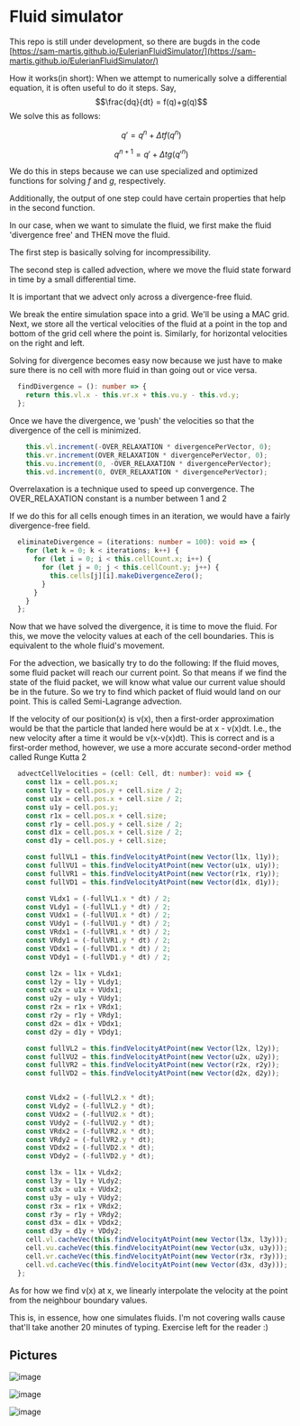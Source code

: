 # Fluid simulator

This repo is still under development, so there are bugds in the code
[https://sam-martis.github.io/EulerianFluidSimulator/](https://sam-martis.github.io/EulerianFluidSimulator/)


How it works(in short):
When we attempt to numerically solve a differential equation, it is often useful to do it steps.
Say,
$$\frac{dq}{dt} = f(q)+g(q)$$
We solve this as follows:

$$q' = q^n + \Delta t f(q^n)$$

$$q^{n+1} = q' + \Delta t g({q'}^n)$$


We do this in steps because we can use specialized and optimized functions for solving $f$ and $g$, respectively.

Additionally, the output of one step could have certain properties that help in the second function.


In our case, when we want to simulate the fluid, we first make the fluid 'divergence free' and THEN move the fluid.

The first step is basically solving for incompressibility.

The second step is called advection, where we move the fluid state forward in time by a small differential time.

It is important that we advect only across a divergence-free fluid.




We break the entire simulation space into a grid. We'll be using a MAC grid.
Next, we store all the vertical velocities of the fluid at a point in the top and bottom of the grid cell where the point is.
Similarly, for horizontal velocities on the right and left.

Solving for divergence becomes easy now because we just have to make sure there is no cell with more fluid in than going out or vice versa. 

```typescript
  findDivergence = (): number => {
    return this.vl.x - this.vr.x + this.vu.y - this.vd.y;
  };
```

Once we have the divergence, we 'push' the velocities so that the divergence of the cell is minimized.

```typescript
    this.vl.increment(-OVER_RELAXATION * divergencePerVector, 0);
    this.vr.increment(OVER_RELAXATION * divergencePerVector, 0);
    this.vu.increment(0, -OVER_RELAXATION * divergencePerVector);
    this.vd.increment(0, OVER_RELAXATION * divergencePerVector);
```

Overrelaxation is a technique used to speed up convergence. The OVER_RELAXATION constant is a number between 1 and 2


If we do this for all cells enough times in an iteration, we would have a fairly divergence-free field.

```typescript
  eliminateDivergence = (iterations: number = 100): void => {
    for (let k = 0; k < iterations; k++) {
      for (let i = 0; i < this.cellCount.x; i++) {
        for (let j = 0; j < this.cellCount.y; j++) {
          this.cells[j][i].makeDivergenceZero();
        }
      }
    }
  };
```


Now that we have solved the divergence, it is time to move the fluid. For this, we move the velocity values at each of the cell boundaries. This is equivalent to the whole fluid's movement.

For the advection, we basically try to do the following: If the fluid moves, some fluid packet will reach our current point. So that means if we find the state of the fluid packet, we will know what value our current value should be in the future.
So we try to find which packet of fluid would land on our point. This is called Semi-Lagrange advection.

If the velocity of our position(x) is v(x), then a first-order approximation would be that the particle that landed here would be at x - v(x)dt. I.e., the new velocity after a time it would be v(x-v(x)dt). This is correct and is a first-order method, however, we use a more accurate second-order method called Runge Kutta 2

```typescript
  advectCellVelocities = (cell: Cell, dt: number): void => {
    const l1x = cell.pos.x;
    const l1y = cell.pos.y + cell.size / 2;
    const u1x = cell.pos.x + cell.size / 2;
    const u1y = cell.pos.y;
    const r1x = cell.pos.x + cell.size;
    const r1y = cell.pos.y + cell.size / 2;
    const d1x = cell.pos.x + cell.size / 2;
    const d1y = cell.pos.y + cell.size;

    const fullVL1 = this.findVelocityAtPoint(new Vector(l1x, l1y));
    const fullVU1 = this.findVelocityAtPoint(new Vector(u1x, u1y));
    const fullVR1 = this.findVelocityAtPoint(new Vector(r1x, r1y));
    const fullVD1 = this.findVelocityAtPoint(new Vector(d1x, d1y));

    const VLdx1 = (-fullVL1.x * dt) / 2;
    const VLdy1 = (-fullVL1.y * dt) / 2;
    const VUdx1 = (-fullVU1.x * dt) / 2;
    const VUdy1 = (-fullVU1.y * dt) / 2;
    const VRdx1 = (-fullVR1.x * dt) / 2;
    const VRdy1 = (-fullVR1.y * dt) / 2;
    const VDdx1 = (-fullVD1.x * dt) / 2;
    const VDdy1 = (-fullVD1.y * dt) / 2;

    const l2x = l1x + VLdx1;
    const l2y = l1y + VLdy1;
    const u2x = u1x + VUdx1;
    const u2y = u1y + VUdy1;
    const r2x = r1x + VRdx1;
    const r2y = r1y + VRdy1;
    const d2x = d1x + VDdx1;
    const d2y = d1y + VDdy1;

    const fullVL2 = this.findVelocityAtPoint(new Vector(l2x, l2y));
    const fullVU2 = this.findVelocityAtPoint(new Vector(u2x, u2y));
    const fullVR2 = this.findVelocityAtPoint(new Vector(r2x, r2y));
    const fullVD2 = this.findVelocityAtPoint(new Vector(d2x, d2y));


    const VLdx2 = (-fullVL2.x * dt);
    const VLdy2 = (-fullVL2.y * dt);
    const VUdx2 = (-fullVU2.x * dt);
    const VUdy2 = (-fullVU2.y * dt);
    const VRdx2 = (-fullVR2.x * dt);
    const VRdy2 = (-fullVR2.y * dt);
    const VDdx2 = (-fullVD2.x * dt);
    const VDdy2 = (-fullVD2.y * dt);

    const l3x = l1x + VLdx2;
    const l3y = l1y + VLdy2;
    const u3x = u1x + VUdx2;
    const u3y = u1y + VUdy2;
    const r3x = r1x + VRdx2;
    const r3y = r1y + VRdy2;
    const d3x = d1x + VDdx2;
    const d3y = d1y + VDdy2;
    cell.vl.cacheVec(this.findVelocityAtPoint(new Vector(l3x, l3y)));
    cell.vu.cacheVec(this.findVelocityAtPoint(new Vector(u3x, u3y)));
    cell.vr.cacheVec(this.findVelocityAtPoint(new Vector(r3x, r3y)));
    cell.vd.cacheVec(this.findVelocityAtPoint(new Vector(d3x, d3y)));
  };

```



As for how we find v(x) at x, we linearly interpolate the velocity at the point from the neighbour boundary values.


This is, in essence, how one simulates fluids. I'm not covering walls cause that'll take another 20 minutes of typing. 
Exercise left for the reader :)



## Pictures
![image](https://github.com/user-attachments/assets/fb34b520-ad74-4fec-99be-cd7ecc9032c9)


![image](https://github.com/user-attachments/assets/7e04fd0f-bfb5-45a4-bafb-3a55e503404a)


![image](https://github.com/user-attachments/assets/220ed513-75d7-45f2-9cd0-d6464f6baeb3)
















